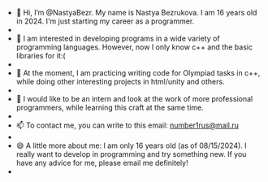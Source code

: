 - 👋 Hi, I’m @NastyaBezr. My name is Nastya Bezrukova. I am 16 years old in 2024. I'm just starting my career as a programmer.
- 
- 👀 I am interested in developing programs in a wide variety of programming languages. However, now I only know c++ and the basic libraries for it:(
- 
- 🌱 At the moment, I am practicing writing code for Olympiad tasks in c++, while doing other interesting projects in html/unity and others.
- 
- 💞️ I would like to be an intern and look at the work of more professional programmers, while learning this craft at the same time.
- 
- 📫 To contact me, you can write to this email: number1rus@mail.ru
- 
- 😄 A little more about me: I am only 16 years old (as of 08/15/2024). I really want to develop in programming and try something new. If you have any advice for me, please email me definitely!
- 

<!---
NastyaBezr/NastyaBezr is a ✨ special ✨ repository because its `README.md` (this file) appears on your GitHub profile.
You can click the Preview link to take a look at your changes.
--->
